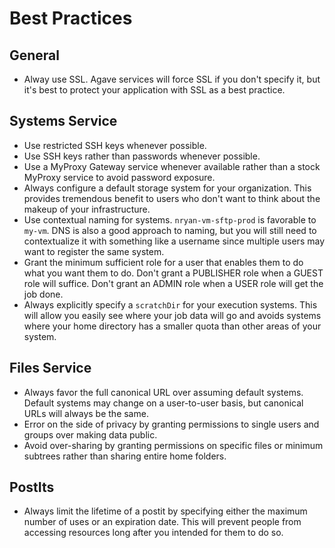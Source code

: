 # Best Practices

## General  

<ul>
<li>Alway use SSL. Agave services will force SSL if you don't specify it, but it's best to protect your application with SSL as a best practice.</li>
</ul>

## Systems Service  

<ul>
<li>Use restricted SSH keys whenever possible.</li>
<li>Use SSH keys rather than passwords whenever possible.</li>
<li>Use a MyProxy Gateway service whenever available rather than a stock MyProxy service to avoid password exposure.</li>
<li>Always configure a default storage system for your organization. This provides tremendous benefit to users who don't want to think about the makeup of your infrastructure.</li>
<li>Use contextual naming for systems. <code>nryan-vm-sftp-prod</code> is favorable to <code>my-vm</code>. DNS is also a good approach to naming, but you will still need to contextualize it with something like a username since multiple users may want to register the same system.</li>
<li>Grant the minimum sufficient role for a user that enables them to do what you want them to do. Don't grant a PUBLISHER role when a GUEST role will suffice. Don't grant an ADMIN role when a USER role will get the job done. </li>
<li>Always explicitly specify a <code>scratchDir</code> for your execution systems. This will allow you easily see where your job data will go and avoids systems where your home directory has a smaller quota than other areas of your system.</li>
</ul>

## Files Service  

<ul>
<li>Always favor the full canonical URL over assuming default systems. Default systems may change on a user-to-user basis, but canonical URLs will always be the same.</li>
<li>Error on the side of privacy by granting permissions to single users and groups over making data public.</li>
<li>Avoid over-sharing by granting permissions on specific files or minimum subtrees rather than sharing entire home folders.</li>
</ul>

## PostIts  

<ul>
<li>Always limit the lifetime of a postit by specifying either the maximum number of uses or an expiration date. This will prevent people from accessing resources long after you intended for them to do so.</li>
</ul>
